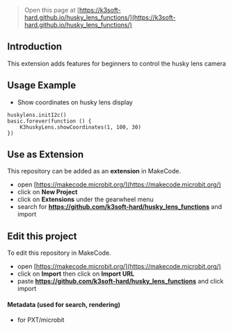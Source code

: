 
> Open this page at [https://k3soft-hard.github.io/husky_lens_functions/](https://k3soft-hard.github.io/husky_lens_functions/)

## Introduction

This extension adds features for beginners to control the husky lens camera

## Usage Example

* Show coordinates on husky lens display
```blocks
huskylens.initI2c()
basic.forever(function () {
    K3huskyLens.showCoordinates(1, 100, 30)
})
```

## Use as Extension

This repository can be added as an **extension** in MakeCode.

* open [https://makecode.microbit.org/](https://makecode.microbit.org/)
* click on **New Project**
* click on **Extensions** under the gearwheel menu
* search for **https://github.com/k3soft-hard/husky_lens_functions** and import

## Edit this project

To edit this repository in MakeCode.

* open [https://makecode.microbit.org/](https://makecode.microbit.org/)
* click on **Import** then click on **Import URL**
* paste **https://github.com/k3soft-hard/husky_lens_functions** and click import

#### Metadata (used for search, rendering)

* for PXT/microbit
<script src="https://makecode.com/gh-pages-embed.js"></script><script>makeCodeRender("{{ site.makecode.home_url }}", "{{ site.github.owner_name }}/{{ site.github.repository_name }}");</script>
